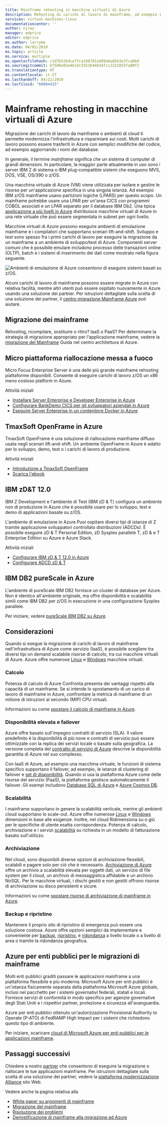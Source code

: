 ```yaml
---
title: Mainframe rehosting in macchine virtuali di Azure
description: Rehosting di carichi di lavoro di mainframe, ad esempio i sistemi basati su IBM Z usando macchine virtuali (VM) in Microsoft Azure.
services: virtual-machines-linux
documentationcenter: ''
author: njray
manager: edprice
editor: edprice
ms.author: larryme
ms.date: 04/02/2019
ms.topic: article
ms.service: multiple
ms.openlocfilehash: c1d7b52bdce77ca108781a999a8a85b3e3fca0b8
ms.sourcegitcommit: bf509e05e4b1dc5553b4483dfcc2221055fa80f2
ms.translationtype: HT
ms.contentlocale: it-IT
ms.lasthandoff: 04/22/2019
ms.locfileid: "60004415"
---
```

# <a name="mainframe-rehosting-on-azure-virtual-machines"></a>Mainframe rehosting in macchine virtuali di Azure

Migrazione dei carichi di lavoro da mainframe o ambienti di cloud ti permette modernizza l'infrastruttura e risparmiare sui costi. Molti carichi di lavoro possono essere trasferiti in Azure con semplici modifiche del codice, ad esempio aggiornando i nomi dei database.

In generale, il termine *mainframe* significa che un sistema di computer di grandi dimensioni. In particolare, la maggior parte attualmente in uso sono i server IBM Z di sistema o IBM plug-compatible sistemi che eseguono MVS, DOS, VSE, OS/390 o z/OS.

Una macchina virtuale di Azure (VM) viene utilizzata per isolare e gestire le risorse per un'applicazione specifica in una singola istanza. Ad esempio IBM z/OS mainframe usano partizioni logiche (LPARS) per questo scopo. Un mainframe potrebbe usare una LPAR per un'area CICS con programmi COBOL associati e un LPAR separato per il database IBM Db2. Una tipica [applicazione a più livelli in Azure](/azure/architecture/reference-architectures/n-tier/n-tier-sql-server) distribuisce macchine virtuali di Azure in una rete virtuale che può essere segmentata in subnet per ogni livello.

Macchine virtuali di Azure possono eseguire ambienti di emulazione mainframe e i compilatori che supportano scenari lift-and-shift. Sviluppo e test sono spesso fra i primi carichi di lavoro per eseguire la migrazione da un mainframe a un ambiente di sviluppo/test di Azure. Componenti server comuni che è possibile emulare includono processo delle transazioni online (OLTP), batch e i sistemi di inserimento dei dati come mostrato nella figura seguente.

![Ambienti di emulazione di Azure consentono di eseguire sistemi basati su z/OS.](media/01-overview.png)

Alcuni carichi di lavoro di mainframe possono essere migrate in Azure con relativa facilità, mentre altri utenti può essere ospitato nuovamente in Azure usando una soluzione dei partner. Per istruzioni dettagliate sulla scelta di una soluzione dei partner, il [centro migrazione Mainframe Azure](https://azure.microsoft.com/migration/mainframe/) può aiutare.

## <a name="mainframe-migration"></a>Migrazione dei mainframe

Rehosting, ricompilare, sostituire o ritiro? IaaS o PaaS? Per determinare la strategia di migrazione appropriato per l'applicazione mainframe, vedere la [migrazione del Mainframe](/azure/architecture/cloud-adoption/infrastructure/mainframe-migration/overview) Guida nel centro architettura di Azure.

## <a name="micro-focus-rehosting-platform"></a>Micro piattaforma riallocazione messa a fuoco

Micro Focus Enterprise Server è una delle più grande mainframe rehosting piattaforme disponibili. Consente di eseguire carichi di lavoro z/OS un x86 meno costoso platform in Azure.

Attività iniziali

- [Installare Server Enterprise e Developer Enterprise in Azure](./microfocus/set-up-micro-focus-azure.md)
- [Configurare BankDemo CICS per gli sviluppatori aziendali in Azure](./microfocus/demo.md)
- [Eseguire Server Enterprise in un contenitore Docker in Azure](./microfocus/run-enterprise-server-container.md)


## <a name="tmaxsoft-openframe-on-azure"></a>TmaxSoft OpenFrame in Azure

TmaxSoft OpenFrame è una soluzione di riallocazione mainframe diffuso usata negli scenari lift-and-shift. Un ambiente OpenFrame in Azure è adatto per lo sviluppo, demo, test o i carichi di lavoro di produzione.

Attività iniziali

- [Introduzione a TmaxSoft OpenFrame](./tmaxsoft/get-started.md)
- [Scarica l'ebook](https://azure.microsoft.com/resources/install-tmaxsoft-openframe-on-azure/)

## <a name="ibm-zdt-120"></a>IBM zD&T 12.0

IBM Z Development e l'ambiente di Test (IBM zD & T) configura un ambiente non di produzione in Azure che è possibile usare per lo sviluppo, test e demo di applicazioni basate su z/OS.

L'ambiente di emulazione in Azure Puoi ospitare diversi tipi di istanze di Z tramite applicazione sviluppatori controllato distribuzioni (ADCDs). È possibile eseguire zD & T Personal Edition, zD Sysplex parallele T, zD & e T Enterprise Edition su Azure e Azure Stack.

Attività iniziali

- [Configurare IBM zD & T 12.0 in Azure](./ibm/install-ibm-z-environment.md)
- [Configurare ADCD zD & T](./ibm/demo.md)

## <a name="ibm-db2-purescale-on-azure"></a>IBM DB2 pureScale in Azure

L'ambiente di pureScale IBM DB2 fornisce un cluster di database per Azure. Non è identico all'ambiente originale, ma offre disponibilità e scalabilità simili come IBM DB2 per z/OS in esecuzione in una configurazione Sysplex parallele.

Per iniziare, vedere [pureScale IBM DB2 su Azure](/azure/virtual-machines/linux/ibm-db2-purescale-azure).

## <a name="considerations"></a>Considerazioni

Quando si esegue la migrazione di carichi di lavoro di mainframe nell'infrastruttura di Azure come servizio (IaaS), è possibile scegliere tra diversi tipi on demand scalabile risorse di calcolo, tra cui macchine virtuali di Azure. Azure offre numerose [Linux](/azure/virtual-machines/linux/overview) e [Windows](/azure/virtual-machines/windows/overview) macchine virtuali.

### <a name="compute"></a>Calcolo

Potenza di calcolo di Azure Confronta presenta dei vantaggi rispetto alla capacità di un mainframe. Se si intende lo spostamento di un carico di lavoro di mainframe in Azure, confrontare la metrica di mainframe di un milione di istruzioni al secondo (MIP) CPU virtuali. 

Informazioni su come [spostare il calcolo di mainframe in Azure](./concepts/mainframe-compute-azure.md).

### <a name="high-availability-and-failover"></a>Disponibilità elevata e failover

Azure offre basato sull'impegno contratti di servizio (SLA). Il valore predefinito è la disponibilità di più nove e contratti di servizio può essere ottimizzate con la replica dei servizi locale o basate sulla geografica. La versione completa del [contratto di servizio di Azure](https://azure.microsoft.com/support/legal/sla/virtual-machines/) descrive la disponibilità garantita di Azure nel suo complesso.

Con IaaS di Azure, ad esempio una macchina virtuale, le funzioni di sistema specifico supportano il failover, ad esempio, le istanze di clustering di failover e [set di disponibilità](/azure/virtual-machines/windows/regions-and-availability#availability-sets). Quando si usa la piattaforma Azure come delle risorse del servizio (PaaS), la piattaforma gestisce automaticamente il failover. Gli esempi includono [Database SQL di Azure](/azure/sql-database/sql-database-technical-overview) e [Azure Cosmos DB](/azure/cosmos-db/introduction).

### <a name="scalability"></a>Scalabilità

I mainframe supportano in genere la scalabilità verticale, mentre gli ambienti cloud supportano lo scale-out. Azure offre numerose [Linux](/azure/virtual-machines/linux/sizes) e [Windows](/azure/virtual-machines/windows/sizes) dimensioni in base alle esigenze. Inoltre, nel cloud Ridimensiona su o giù per le specifiche di utente esatta corrispondenza. Potenza di calcolo, archiviazione e i servizi [scalabilità](/azure/architecture/best-practices/auto-scaling) su richiesta in un modello di fatturazione basato sull'utilizzo.

### <a name="storage"></a>Archiviazione

Nel cloud, sono disponibili diverse opzioni di archiviazione flessibili, scalabili e pagare solo per ciò che è necessario. [Archiviazione di Azure](/azure/storage/common/storage-introduction) offre un archivio a scalabilità elevata per oggetti dati, un servizio di file system per il cloud, un archivio di messaggistica affidabile e un archivio NoSQL. Per le macchine virtuali, i dischi gestiti e non gestiti offrono risorse di archiviazione su disco persistenti e sicure.

Informazioni su come [spostare risorse di archiviazione di mainframe in Azure](./concepts/mainframe-storage-azure.md).

### <a name="backup-and-recovery"></a>Backup e ripristino

Mantenere il proprio sito di ripristino di emergenza può essere una soluzione costosa. Azure offre opzioni semplici da implementare e conveniente per [backup](/azure/backup/backup-introduction-to-azure-backup), [ripristino](/azure/site-recovery/site-recovery-overview), e [ridondanza](/azure/storage/common/storage-redundancy) a livello locale o a livello di area o tramite la ridondanza geografica.

## <a name="azure-government-for-mainframe-migrations"></a>Azure per enti pubblici per le migrazioni di mainframe

Molti enti pubblici graditi passare le applicazioni mainframe a una piattaforma flessibile e più moderna. Microsoft Azure per enti pubblici è un'istanza fisicamente separata della piattaforma Microsoft Azure globale, inclusi nel pacchetto per i sistemi governativi federali, statali e locali. Fornisce servizi di conformità in modo specifico per agenzie governative degli Stati Uniti e i rispettivi partner, protezione e sicurezza all'avanguardia.

Azure per enti pubblici ottenuto un'autorizzazione Provisional Authority to Operate (P-ATO) di FedRAMP High Impact per i sistemi che richiedono questo tipo di ambiente.

Per iniziare, scaricare [cloud di Microsoft Azure per enti pubblici per le applicazioni mainframe](https://azure.microsoft.com/resources/microsoft-azure-government-cloud-for-mainframe-applications/en-us/).

## <a name="next-steps"></a>Passaggi successivi

Chiedere a nostro [partner](partner-workloads.md) che consentono di eseguire la migrazione o riallocare le tue applicazioni mainframe. Per istruzioni dettagliate sulla scelta di una soluzione dei partner, vedere la [piattaforma modernizzazione Alliance](https://www.platformmodernization.org/pages/mainframe.aspx) sito Web.

Vedere anche la pagina relativa alla

- [White paper su argomenti di mainframe](mainframe-white-papers.md)
- [Migrazione del mainframe](/azure/architecture/cloud-adoption/infrastructure/mainframe-migration/overview)
- [Risoluzione dei problemi](/azure/virtual-machines/troubleshooting/)
- [Demistificazione di mainframe alla migrazione ad Azure](https://azure.microsoft.com/resources/demystifying-mainframe-to-azure-migration/)

<!-- INTERNAL LINKS -->
[microfocus-get-started]: /microfocus/get-started.md
[microfocus-setup]: /microfocus/set-up-micro-focus-azure.md
[microfocus-demo]: /microfocus/demo.md
[ibm-get-started]: /ibm/get-started.md
[ibm-install-z]: /ibm/install-ibm-z-environment.md
[ibm-demo]: /ibm/demo.md
